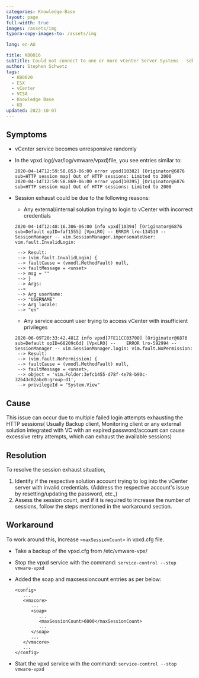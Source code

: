 ```yaml
---
categories: Knowledge-Base
layout: page
full-width: true
images: /assets/img
typora-copy-images-to: /assets/img

lang: en-AU

title: KB0016
subtitle: Could not connect to one or more vCenter Server Systems - sdk error in the vSphere Client
author: Stephen Schwetz
tags: 
  - KB0020
  - ESX
  - vCenter
  - VCSA
  - Knowledge Base
  - KB
updated: 2023-10-07
---
```


## Symptoms

* vCenter service becomes unresponsive randomly

* In the vpxd.log(/var/log/vmware/vpxd)file, you see entries similar to:

  ```text
  2020-04-14T12:59:58.853-06:00 error vpxd[10382] [Originator@6876 sub=HTTP session map] Out of HTTP sessions: Limited to 2000
  2020-04-14T12:59:58.869-06:00 error vpxd[10395] [Originator@6876 sub=HTTP session map] Out of HTTP sessions: Limited to 2000
  ```

* Session exhaust could be due to the following reasons:

  * Any external/internal solution trying to login to vCenter with incorrect credentials

  ```
  2020-04-14T12:48:16.306-06:00 info vpxd[10394] [Originator@6876 sub=Default opID=faf1555] [VpxLRO] -- ERROR lro-134510 -- SessionManager -- vim.SessionManager.impersonateUser: vim.fault.InvalidLogin:
  
   --> Result:
   --> (vim.fault.InvalidLogin) {
   --> faultCause = (vmodl.MethodFault) null,
   --> faultMessage = <unset>
   --> msg = ""
   --> }
   --> Args:
   -->
   --> Arg userName:
   --> "USERNAME"
   --> Arg locale:
   --> "en"  
  ```

  * Any service account user trying to access vCenter with insufficient privileges

  ```
  2020-06-09T20:33:42.481Z info vpxd[7FE11CC03700] [Originator@6876 sub=Default opID=68209c6d] [VpxLRO] --    ERROR lro-592994 -- SessionManager -- vim.SessionManager.login: vim.fault.NoPermission:
   --> Result:
   --> (vim.fault.NoPermission) {
   --> faultCause = (vmodl.MethodFault) null,
   --> faultMessage = <unset>,
   --> object = 'vim.Folder:3efc1455-d78f-4e78-b90c-32b43c02abc0:group-d1',
   --> privilegeId = "System.View"
  ```

## Cause

This issue can occur due to multiple failed login attempts exhausting the HTTP sessions( Usually Backup client, Monitoring client or any external solution integrated with VC with an expired password/account can cause excessive retry attempts, which can exhaust the available sessions)

## Resolution

To resolve the session exhaust situation, 

1. Identify if the respective solution account trying to log into the vCenter server with invalid credentials. (Address the respective account's issue by resetting/updating the password, etc.,)
1. Assess the session count, and if it is required to increase the number of sessions, follow the steps mentioned in the workaround section.

## Workaround

To work around this, Increase `<maxSessionCount>` in vpxd.cfg file.

* Take a backup of the vpxd.cfg from /etc/vmware-vpx/

* Stop the vpxd service with the command: `service-control --stop vmware-vpxd`

* Added the soap and maxsessioncount entries as per below:

  ```
  <config>
     ...
     <vmacore>
        ...
        <soap>
           ...
           <maxSessionCount>6000</maxSessionCount>
           ...
        </soap>
        ...
     </vmacore>
     ...
  </config>
  ```

* Start the vpxd service with the command: `service-control --stop vmware-vpxd`
